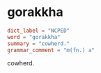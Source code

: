 # gorakkha

``` toml
dict_label = "NCPED"
word = "gorakkha"
summary = "cowherd."
grammar_comment = "m(fn.) a"
```

cowherd.

